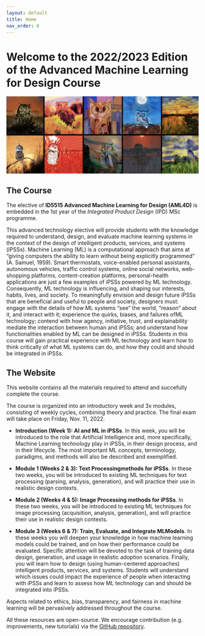 ```yaml
---
layout: default
title: Home
nav_order: 0
---
```


# Welcome to the 2022/2023 Edition of the Advanced Machine Learning for Design Course

<p align="center">
  <img src="/assets/images/ml4d_home.png" />
</p>

## The Course

The elective of **ID5515 Advanced Machine Learning for Design (AML4D)** is embedded in the 1st
year of the *Integrated Product Design* (IPD) MSc programme.

This advanced technology elective will provide students with the knowledge required to
understand, design, and evaluate machine learning systems in the context of the design of
intelligent products, services, and systems (iPSSs). Machine Learning (ML) is a computational
approach that aims at “giving computers the ability to learn without being explicitly
programmed” (A. Samuel, 1959). Smart thermostats, voice-enabled personal assistants,
autonomous vehicles, traffic control systems, online social networks, web-shopping platforms,
content-creation platforms, personal-health applications are just a few examples of
iPSSs powered by ML technology. Consequently, ML technology is influencing, and shaping
our interests, habits, lives, and society. To meaningfully envision and design future
iPSSs that are beneficial and useful to people and society, designers must: engage with the
details of how ML systems “see” the world, “reason” about it, and interact with it; experience
the quirks, biases, and failures ofML technology; contend with how agency, initiative,
trust, and explainability mediate the interaction between human and iPSSs; and understand
how functionalities enabled by ML can be designed in iPSSs. Students in this course
will gain practical experience with ML technology and learn how to think critically of what
ML systems can do, and how they could and should be integrated in iPSSs.

## The Website

This website contains all the materials required to attend and succefully complete the course. 

The course is organized into an introductory week and 3x modules, consisting of weekly cycles, combining theory and practice. The final exam will take place on Friday, Nov. 11,
2022.

- **Introduction (Week 1): AI and ML in iPSSs**. In this week, you will be introduced to the role that Artificial Intelligence and, more specifically,
Machine Learning technology play in iPSSs, in their design process, and in their lifecycle.
The most important ML concepts, terminology, paradigms, and methods will also be
described and exemplified.

- **Module 1 (Weeks 2 & 3): Text Processingmethods for iPSSs**. In these two weeks, you will be introduced to existing ML techniques for text processing
(parsing, analysis, generation), and will practice their use in realistic design contexts.

- **Module 2 (Weeks 4 & 5): Image Processing methods for iPSSs**.
In these two weeks, you will be introduced to existing ML techniques for image processing
(acquisition, analysis, generation), and will practice their use in realistic design contexts.

- **Module 3 (Weeks 6 & 7): Train, Evaluate, and Integrate MLModels**.
In these weeks you will deepen your knowledge in how machine learning models could
be trained, and on how their performance could be evaluated. Specific attention will be
devoted to the task of training data design, generation, and usage in realistic adoption scenarios.
Finally, you will learn how to design (using human-centered approaches) intelligent
products, services, and systems. Students will understand which issues could impact the
experience of people when interacting with iPSSs and learn to assess how ML technology
can and should be integrated into iPSSs.

Aspects related to ethics, bias, transparency, and fairness in machine learning will be pervasively addressed throughout the course.  

All these resources are open-source. We encourage contribution (e.g. improvements, new tutorials) via the [GitHub repository](https://github.com/aml4design/aml4design.github.io).


